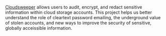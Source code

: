 <a href="http://cloudsweeper.cs.uic.edu/">Cloudsweeper</a> allows users to audit, encrypt, and redact sensitive information within cloud storage accounts. This project helps us better understand the role of cleartext password emailing, the underground value of stolen accounts, and new ways to improve the security of sensitive, globally acceissible information.
